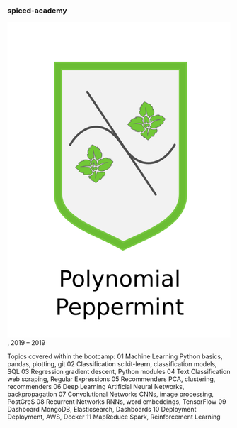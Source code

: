 ### spiced-academy




![polypepp](img/polynomial_peppermint.png)
‚
2019 – 2019



Topics covered within the bootcamp:
01	Machine Learning	Python basics, pandas, plotting, git
02	Classification	scikit-learn, classification models, SQL
03	Regression	gradient descent, Python modules
04	Text Classification	web scraping, Regular Expressions
05	Recommenders	PCA, clustering, recommenders
06	Deep Learning	Artificial Neural Networks, backpropagation
07	Convolutional Networks	CNNs, image processing, PostGreS
08	Recurrent Networks	RNNs, word embeddings, TensorFlow
09	Dashboard	MongoDB, Elasticsearch, Dashboards
10	Deployment	Deployment, AWS, Docker
11	MapReduce	Spark, Reinforcement Learning
